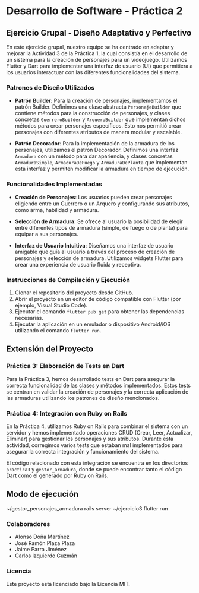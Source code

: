 # Desarrollo de Software - Práctica 2

## Ejercicio Grupal - Diseño Adaptativo y Perfectivo

En este ejercicio grupal, nuestro equipo se ha centrado en adaptar y mejorar la Actividad 3 de la Práctica 1, la cual consistía en el desarrollo de un sistema para la creación de personajes para un videojuego. Utilizamos Flutter y Dart para implementar una interfaz de usuario (UI) que permitiera a los usuarios interactuar con las diferentes funcionalidades del sistema.

### Patrones de Diseño Utilizados

- **Patrón Builder**: Para la creación de personajes, implementamos el patrón Builder. Definimos una clase abstracta `PersonajeBuilder` que contiene métodos para la construcción de personajes, y clases concretas `GuerreroBuilder` y `ArqueroBuilder` que implementan dichos métodos para crear personajes específicos. Esto nos permitió crear personajes con diferentes atributos de manera modular y escalable.

- **Patrón Decorador**: Para la implementación de la armadura de los personajes, utilizamos el patrón Decorador. Definimos una interfaz `Armadura` con un método para dar apariencia, y clases concretas `ArmaduraSimple`, `ArmaduraDeFuego` y `ArmaduraDePlanta` que implementan esta interfaz y permiten modificar la armadura en tiempo de ejecución.

### Funcionalidades Implementadas

- **Creación de Personajes**: Los usuarios pueden crear personajes eligiendo entre un Guerrero o un Arquero y configurando sus atributos, como arma, habilidad y armadura.

- **Selección de Armadura**: Se ofrece al usuario la posibilidad de elegir entre diferentes tipos de armadura (simple, de fuego o de planta) para equipar a sus personajes.

- **Interfaz de Usuario Intuitiva**: Diseñamos una interfaz de usuario amigable que guía al usuario a través del proceso de creación de personajes y selección de armadura. Utilizamos widgets Flutter para crear una experiencia de usuario fluida y receptiva.

### Instrucciones de Compilación y Ejecución

1. Clonar el repositorio del proyecto desde GitHub.
2. Abrir el proyecto en un editor de código compatible con Flutter (por ejemplo, Visual Studio Code).
3. Ejecutar el comando `flutter pub get` para obtener las dependencias necesarias.
4. Ejecutar la aplicación en un emulador o dispositivo Android/iOS utilizando el comando `flutter run`.

## Extensión del Proyecto

### Práctica 3: Elaboración de Tests en Dart

Para la Práctica 3, hemos desarrollado tests en Dart para asegurar la correcta funcionalidad de las clases y métodos implementados. Estos tests se centran en validar la creación de personajes y la correcta aplicación de las armaduras utilizando los patrones de diseño mencionados.

### Práctica 4: Integración con Ruby on Rails

En la Práctica 4, utilizamos Ruby on Rails para combinar el sistema con un servidor y hemos implementado operaciones CRUD (Crear, Leer, Actualizar, Eliminar) para gestionar los personajes y sus atributos. Durante esta actividad, corregimos varios tests que estaban mal implementados para asegurar la correcta integración y funcionamiento del sistema.

El código relacionado con esta integración se encuentra en los directorios `practica3` y `gestor_armadura`, donde se puede encontrar tanto el código Dart como el generado por Ruby on Rails.

## Modo de ejecución

~/gestor_personajes_armadura rails server
~/ejercicio3 flutter run

### Colaboradores

- Alonso Doña Martínez 
- José Ramón Plaza Plaza 
- Jaime Parra Jiménez 
- Carlos Izquierdo Guzmán 

### Licencia

Este proyecto está licenciado bajo la Licencia MIT.
